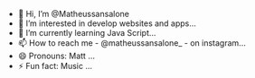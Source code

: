 - 👋 Hi, I’m @Matheussansalone
- 👀 I’m interested in develop websites and apps...
- 🌱 I’m currently learning Java Script...
- 📫 How to reach me - @matheussansalone_ - on instagram...
- 😄 Pronouns: Matt ...
- ⚡ Fun fact: Music ...

<!---
Matheussansalone/Matheussansalone is a ✨ special ✨ repository because its `README.md` (this file) appears on your GitHub profile.
You can click the Preview link to take a look at your changes.
--->
